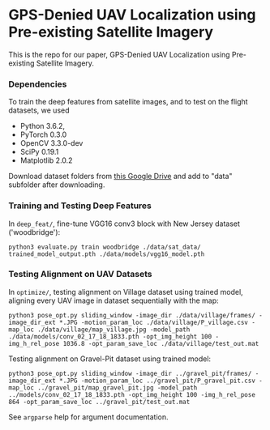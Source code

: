 # GPS-Denied UAV Localization using Pre-existing Satellite Imagery

This is the repo for our paper, GPS-Denied UAV Localization using Pre-existing Satellite Imagery.

### Dependencies

To train the deep features from satellite images, and to test on the flight datasets, we used 
- Python 3.6.2, 
- PyTorch 0.3.0
- OpenCV 3.3.0-dev
- SciPy 0.19.1
- Matplotlib 2.0.2

Download dataset folders from [this Google Drive](https://drive.google.com/drive/folders/1sscpYCZXCRUWKl9eUDQGz-DZQLo3HeDe?usp=sharing) and add to "data" subfolder after downloading.

### Training and Testing Deep Features

In `deep_feat/`, fine-tune VGG16 conv3 block with New Jersey dataset ('woodbridge'):

```
python3 evaluate.py train woodbridge ./data/sat_data/ trained_model_output.pth ./data/models/vgg16_model.pth
```

### Testing Alignment on UAV Datasets

In `optimize/`, testing alignment on Village dataset using trained model, aligning every UAV image in dataset sequentially with the map:

```
python3 pose_opt.py sliding_window -image_dir ./data/village/frames/ -image_dir_ext *.JPG -motion_param_loc ./data/village/P_village.csv -map_loc ./data/village/map_village.jpg -model_path ./data/models/conv_02_17_18_1833.pth -opt_img_height 100 -img_h_rel_pose 1036.8 -opt_param_save_loc ./data/village/test_out.mat
```

Testing alignment on Gravel-Pit dataset using trained model:

```
python3 pose_opt.py sliding_window -image_dir ../gravel_pit/frames/ -image_dir_ext *.JPG -motion_param_loc ../gravel_pit/P_gravel_pit.csv -map_loc ../gravel_pit/map_gravel_pit.jpg -model_path ../models/conv_02_17_18_1833.pth -opt_img_height 100 -img_h_rel_pose 864 -opt_param_save_loc ../gravel_pit/test_out.mat
```

See `argparse` help for argument documentation.
<!-- 

# BPVO

### Dependencies

- [bitplanes](https://github.com/halismai/bitplanes)

### Compiling

./build_vo_solver_video_test.sh

### Running

./vo_solver_video_test config/config_cust.cfg data/flight1.mp4 1

Expected output:
```
BitPlanes Parameters:
MultiChannelFunction = BitPlanes
ParameterTolerance = 0.00015
FunctionTolerance = 0.0001
NumLevels = 4
sigma = 1.618
verbose = 0
subsampling = 2

.
.
.
.
[ vo_solver_video_test.cc:0075 ]: Frame 00134 @ 19.49 Hz
pose = 
	 x: -335.664
	 y: 339.097
	 z: 1.16251
	 h: 0
.
.
.
.
.
```

### More Details

Instantiating a BPVO module:

BPVO bpvo_module(config_file, K);

Where std::string::config_file points to a .cfg for Bitplane tracker parameters (one of
these is provided in the config/ folder), and cv::Mat K is a 3x3 camera instrinsic matrix.

[More information on calibrating a camera to get the intrinsic matrix](https://www.mathworks.com/help/vision/ug/camera-calibration.html)

One way to get the intrinsic matrix is by performing proper camera calibration. There are
simpler ways to construct a slightly inaccurate but sufficient intrinsic matrix by
just knowing the focal length (in pixels) of a camera, and the height and width (in pixels) of
the images returned from the camera.

The bpvo_module.solver(global_x, global_y, alt, comp_heading, I) function will
use the telemetry (global_x, global_y, alt, comp_heading) and the current
camera image (cv::Mat I) to compute a refined telemetry estimate. The estimate is
returned as a pointer to a 1D array containing refined global_x, global_y, alt, comp_heading.

The input image to bpvo_module.solver must be non-null.

Any of the telemetry inputs can be specified as INFINITY. In this case, the function will ignore these
inputs, but still use the current image I to compute a refined pose.

### Simulation Test

Compilation: ./build_vo_solver_dir.sh

Running: ./vo_solver_dir config/config_cust.cfg path/to/frames/directory/ data/sm_telem.txt

Expected Output:

```
reading images ... 
reading csv ... 
BitPlanes Parameters:
MultiChannelFunction = BitPlanes
ParameterTolerance = 0.00015
FunctionTolerance = 0.0001
NumLevels = 4
sigma = 1.618
verbose = 0
subsampling = 2

Starting loop
frame 0 input telem = 
	x: -1510.65
	y: -2268.43
	alt: 436.928
	ch: 0
refined pose = 
	 x: -1510.65
	 y: -2268.43
	 z: 436.928
	 h: 0

.
.
.
.
.

frame 169 input telem = 
	x: -1509.08
	y: -461.968
	alt: 489.428
	ch: inf
refined pose = 
	 x: -1519.42
	 y: -474.938
	 z: 489.314
	 h: 96.8461

.
.
.
.
.
.

``` -->